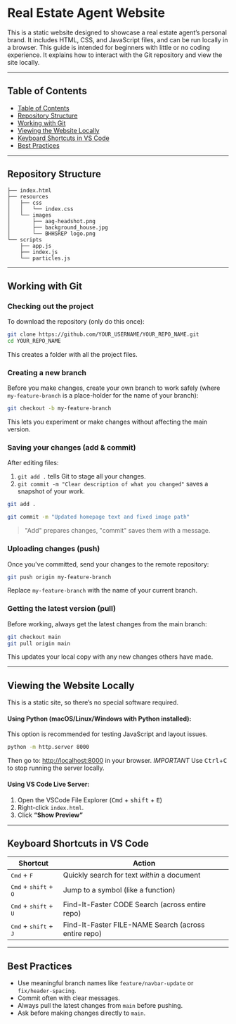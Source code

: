 # Real Estate Agent Website

This is a static website designed to showcase a real estate agent’s personal brand. It includes HTML, CSS, and JavaScript files, and can be run locally in a browser. This guide is intended for beginners with little or no coding experience. It explains how to interact with the Git repository and view the site locally.

---

## Table of Contents

- [Table of Contents](#table-of-contents)
- [Repository Structure](#repository-structure)
- [Working with Git](#working-with-git)
- [Viewing the Website Locally](#viewing-the-website-locally)
- [Keyboard Shortcuts in VS Code](#keyboard-shortcuts-in-vs-code)
- [Best Practices](#best-practices)

---

## Repository Structure

```
├── index.html
├── resources
│   ├── css
│   │   └── index.css
│   └── images
│       ├── aag-headshot.png
│       ├── background_house.jpg
│       └── BHHSREP logo.png
└── scripts
    ├── app.js
    ├── index.js
    └── particles.js
```

---

## Working with Git

### Checking out the project

To download the repository (only do this once):

```bash
git clone https://github.com/YOUR_USERNAME/YOUR_REPO_NAME.git
cd YOUR_REPO_NAME
```

This creates a folder with all the project files.

### Creating a new branch

Before you make changes, create your own branch to work safely (where `my-feature-branch` is a place-holder for the name of your branch):

```bash
git checkout -b my-feature-branch
```

This lets you experiment or make changes without affecting the main version.

### Saving your changes (add & commit)

After editing files:

1. `git add .` tells Git to stage all your changes.
2. `git commit -m "Clear description of what you changed"` saves a snapshot of your work.

```bash
git add .
```
```bash
git commit -m "Updated homepage text and fixed image path"
```

> "Add" prepares changes, "commit" saves them with a message.

### Uploading changes (push)

Once you've committed, send your changes to the remote repository:

```bash
git push origin my-feature-branch
```

Replace `my-feature-branch` with the name of your current branch.

### Getting the latest version (pull)

Before working, always get the latest changes from the main branch:

```bash
git checkout main
git pull origin main
```

This updates your local copy with any new changes others have made.

---

## Viewing the Website Locally

This is a static site, so there’s no special software required.

#### Using Python (macOS/Linux/Windows with Python installed):
This option is recommended for testing JavaScript and layout issues.

```bash
python -m http.server 8000
```

Then go to: [http://localhost:8000](http://localhost:8000) in your browser. 
*IMPORTANT* Use <kbd>Ctrl</kbd>+<kbd>C</kbd> to stop running the server locally.

#### Using VS Code Live Server:

1. Open the VSCode File Explorer (<kbd>Cmd</kbd> + <kbd>shift</kbd> + <kbd>E</kbd>)
2. Right-click `index.html`.
3. Click **“Show Preview”**

---

## Keyboard Shortcuts in VS Code

| Shortcut         | Action                              |
|------------------|-------------------------------------|
|<kbd>Cmd</kbd> + <kbd>F</kbd>          | Quickly search for text *within* a document|
|<kbd>Cmd</kbd> + <kbd>shift</kbd> + <kbd>O</kbd>   | Jump to a symbol (like a function)  |
|<kbd>Cmd</kbd> + <kbd>shift</kbd> + <kbd>U</kbd>   | Find-It-Faster CODE Search (across entire repo) |
|<kbd>Cmd</kbd> + <kbd>shift</kbd> + <kbd>J</kbd>    | Find-It-Faster FILE-NAME Search (across entire repo) |

---

## Best Practices

- Use meaningful branch names like `feature/navbar-update` or `fix/header-spacing`.
- Commit often with clear messages.
- Always pull the latest changes from `main` before pushing.
- Ask before making changes directly to `main`.
